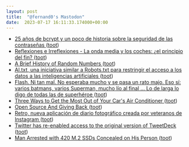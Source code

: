 ```yaml
---
layout: post
title:  "@fernand0's Mastodon"
date:  2023-07-17 16:11:33.174000+00:00
---
```

*  [25 años de bcrypt y un poco de historia sobre la seguridad de las contraseñas ](https://fernand0.github.io//hash-bcrypt) ([toot](https://mastodon.social/@fernand0/110730300173265971))
*  [
         Reflexiones e Irreflexiones - La onda media y los coches: ¿el principio del fin?
       ](http://fernand0.blogalia.com//historias/7874) ([toot](https://mastodon.social/@fernand0/110730294606043276))
*  [A Brief History of Random Numbers ](https://tashian.com/articles/a-brief-history-of-random-numbers) ([toot](https://mastodon.social/@fernand0/110730273379182716))
*  [AI.txt, una iniciativa similar a Robots.txt para restringir el acceso a los datos a las inteligencias artificiales ](https://www.microsiervos.com/archivo/ia/ai-txt-iniciativa-similar-a-robotstxt-restringir-acceso-datos-inteligencias-artificiales.htm) ([toot](https://mastodon.social/@fernand0/110730053976146574))
*  [Flash. Ni tan mal. No esperaba mucho y se pasa un rato majo. Eso sí: varios batmans, varios Superman, mucho lío al final ... Lo de larga lo digo de todas las de superhéroe ](https://mastodon.social/@fernand0/110729878177386802) ([toot](https://mastodon.social/@fernand0/110729878177386802))
*  [Three Ways to Get the Most Out of Your Car's Air Conditioner ](https://lifehacker.com/three-ways-to-get-the-most-out-of-your-cars-air-conditi-185059386) ([toot](https://mastodon.social/@fernand0/110729856197935640))
*  [Open Source And Giving Back ](https://hackaday.com/2023/06/24/open-source-and-giving-back) ([toot](https://mastodon.social/@fernand0/110729143064152170))
*  [Retro, nueva aplicación de diario fotográfico creada por veteranos de Instagram ](https://wwwhatsnew.com/2023/07/09/retro-nueva-aplicacion-de-diario-fotografico-creada-por-veteranos-de-instagram) ([toot](https://mastodon.social/@fernand0/110728878051037197))
*  [Twitter has re-enabled access to the original version of TweetDeck ](https://www.theverge.com/2023/7/8/23787968/tweetdeck-twitter-api-rate-limits-elon-mus) ([toot](https://mastodon.social/@fernand0/110728778745611601))
*  [Man Arrested with 420 M.2 SSDs Concealed on His Person ](https://www.guru3d.com/news-story/man-arrested-with-420-m-2-ssds-concealed-on-his-person.htm) ([toot](https://mastodon.social/@fernand0/110728478010386365))

